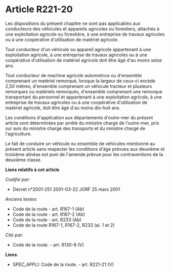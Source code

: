 # Article R221-20

Les dispositions du présent chapitre ne sont pas applicables aux conducteurs des véhicules et appareils agricoles ou
forestiers, attachés à une exploitation agricole ou forestière, à une entreprise de travaux agricoles ou à une coopérative
d'utilisation de matériel agricole.

Tout conducteur d'un véhicule ou appareil agricole appartenant à une exploitation agricole, à une entreprise de travaux
agricoles ou à une coopérative d'utilisation de matériel agricole doit être âgé d'au moins seize ans.

Tout conducteur de machine agricole automotrice ou d'ensemble comprenant un matériel remorqué, lorsque la largeur de ceux-ci
excède 2,50 mètres, d'ensemble comprenant un véhicule tracteur et plusieurs remorques ou matériels remorqués, d'ensemble
comprenant une remorque transportant du personnel et appartenant à une exploitation agricole, à une entreprise de travaux
agricoles ou à une coopérative d'utilisation de matériel agricole, doit être âgé d'au moins dix-huit ans.

Les conditions d'application aux départements d'outre-mer du présent article sont déterminées par arrêté du ministre chargé
de l'outre-mer, pris sur avis du ministre chargé des transports et du ministre chargé de l'agriculture.

Le fait de conduire un véhicule ou ensemble de véhicules mentionné au présent article sans respecter les conditions d'âge
prévues aux deuxième et troisième alinéas est puni de l'amende prévue pour les contraventions de la deuxième classe.

**Liens relatifs à cet article**

_Codifié par_:

  - Décret n°2001-251 2001-03-22 JORF 25 mars 2001

_Anciens textes_:

  - Code de la route - art. R167-1 (Ab)
  - Code de la route - art. R167-2 (Ab)
  - Code de la route - art. R233 (Ab)
  - Code de la route R167-1, R167-2, R233 (al. 1 et 2)

_Cité par_:

  - Code de la route. - art. R130-6 (V)

**Liens**:

  - SPEC_APPLI: Code de la route. - art. R221-21 (V)
